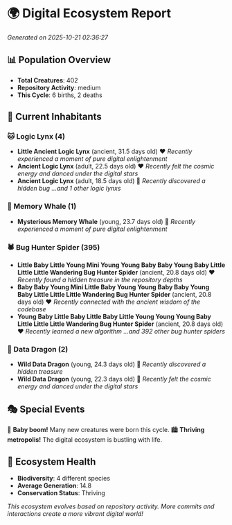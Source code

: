 # 🌍 Digital Ecosystem Report
*Generated on 2025-10-21 02:36:27*

## 📊 Population Overview
- **Total Creatures**: 402
- **Repository Activity**: medium
- **This Cycle**: 6 births, 2 deaths

## 👥 Current Inhabitants

### 🐱 Logic Lynx (4)
- **Little Ancient Logic Lynx** (ancient, 31.5 days old) ❤️
  *Recently experienced a moment of pure digital enlightenment*
- **Ancient Logic Lynx** (adult, 22.5 days old) ❤️
  *Recently felt the cosmic energy and danced under the digital stars*
- **Ancient Logic Lynx** (adult, 18.5 days old) 💛
  *Recently discovered a hidden bug*
  *...and 1 other logic lynxs*

### 🐋 Memory Whale (1)
- **Mysterious Memory Whale** (young, 23.7 days old) 💛
  *Recently experienced a moment of pure digital enlightenment*

### 🕷️ Bug Hunter Spider (395)
- **Little Baby Little Young Mini Young Young Baby Baby Young Baby Little Little Little Wandering Bug Hunter Spider** (ancient, 20.8 days old) ❤️
  *Recently found a hidden treasure in the repository depths*
- **Baby Baby Young Mini Little Baby Young Young Baby Baby Young Baby Little Little Little Wandering Bug Hunter Spider** (ancient, 20.8 days old) ❤️
  *Recently connected with the ancient wisdom of the codebase*
- **Young Baby Little Baby Little Baby Little Young Young Young Baby Little Little Little Wandering Bug Hunter Spider** (ancient, 20.8 days old) ❤️
  *Recently learned a new algorithm*
  *...and 392 other bug hunter spiders*

### 🐉 Data Dragon (2)
- **Wild Data Dragon** (young, 24.3 days old) 💚
  *Recently discovered a hidden treasure*
- **Wild Data Dragon** (young, 22.3 days old) 💛
  *Recently felt the cosmic energy and danced under the digital stars*

## 🎭 Special Events

🎉 **Baby boom!** Many new creatures were born this cycle.
🏙️ **Thriving metropolis!** The digital ecosystem is bustling with life.

## 🔬 Ecosystem Health
- **Biodiversity**: 4 different species
- **Average Generation**: 14.8
- **Conservation Status**: Thriving

*This ecosystem evolves based on repository activity. More commits and interactions create a more vibrant digital world!*